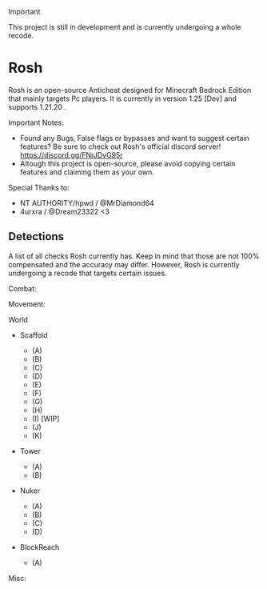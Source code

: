 > [!IMPORTANT]
> This project is still in development and is currently undergoing a whole recode.

# Rosh
Rosh is an open-source Anticheat designed for Minecraft Bedrock Edition that mainly targets Pc players.
It is currently in version 1.25 [Dev] and supports 1.21.20 .

Important Notes:
- Found any Bugs, False flags or bypasses and want to suggest certain features? Be sure to check out Rosh's official discord server!
  https://discord.gg/FNrJDvG95r
- Altough this project is open-source, please avoid copying certain features and claiming them as your own.

Special Thanks to:
- NT AUTHORITY/hpwd / @MrDiamond64
- 4urxra / @Dream23322
<3

## Detections
A list of all checks Rosh currently has. Keep in mind that those are not 100% compensated and the accuracy may differ.
However, Rosh is currently undergoing a recode that targets certain issues.

Combat:

Movement:

World
- Scaffold
  - (A)
  - (B)
  - (C)
  - (D)
  - (E)
  - (F)
  - (G)
  - (H)
  - (I) [WIP]
  - (J)
  - (K)

- Tower
  - (A)
  - (B)

- Nuker
  - (A)
  - (B)
  - (C)
  - (D)

- BlockReach
  - (A)

Misc:
